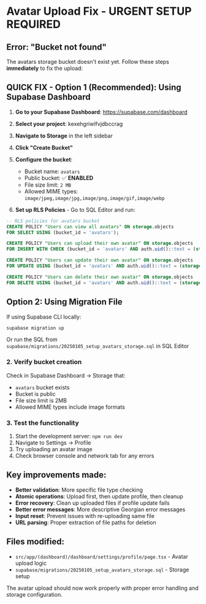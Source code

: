 # Avatar Upload Fix - URGENT SETUP REQUIRED

## Error: "Bucket not found"
The avatars storage bucket doesn't exist yet. Follow these steps **immediately** to fix the upload:

## QUICK FIX - Option 1 (Recommended): Using Supabase Dashboard

1. **Go to your Supabase Dashboard**: https://supabase.com/dashboard
2. **Select your project**: kexehgriwlfvjdbccrag
3. **Navigate to Storage** in the left sidebar
4. **Click "Create Bucket"**
5. **Configure the bucket**:
   - Bucket name: `avatars`
   - Public bucket: ✅ **ENABLED**
   - File size limit: `2 MB`
   - Allowed MIME types: `image/jpeg,image/jpg,image/png,image/gif,image/webp`

6. **Set up RLS Policies** - Go to SQL Editor and run:
```sql
-- RLS policies for avatars bucket
CREATE POLICY "Users can view all avatars" ON storage.objects
FOR SELECT USING (bucket_id = 'avatars');

CREATE POLICY "Users can upload their own avatar" ON storage.objects
FOR INSERT WITH CHECK (bucket_id = 'avatars' AND auth.uid()::text = (storage.foldername(name))[1]);

CREATE POLICY "Users can update their own avatar" ON storage.objects
FOR UPDATE USING (bucket_id = 'avatars' AND auth.uid()::text = (storage.foldername(name))[1]);

CREATE POLICY "Users can delete their own avatar" ON storage.objects
FOR DELETE USING (bucket_id = 'avatars' AND auth.uid()::text = (storage.foldername(name))[1]);
```

## Option 2: Using Migration File
If using Supabase CLI locally:
```bash
supabase migration up
```

Or run the SQL from `supabase/migrations/20250105_setup_avatars_storage.sql` in SQL Editor

### 2. Verify bucket creation
Check in Supabase Dashboard → Storage that:
- `avatars` bucket exists
- Bucket is public
- File size limit is 2MB
- Allowed MIME types include image formats

### 3. Test the functionality
1. Start the development server: `npm run dev`
2. Navigate to Settings → Profile
3. Try uploading an avatar image
4. Check browser console and network tab for any errors

## Key improvements made:

- **Better validation**: More specific file type checking
- **Atomic operations**: Upload first, then update profile, then cleanup
- **Error recovery**: Clean up uploaded files if profile update fails
- **Better error messages**: More descriptive Georgian error messages
- **Input reset**: Prevent issues with re-uploading same file
- **URL parsing**: Proper extraction of file paths for deletion

## Files modified:
- `src/app/(dashboard)/dashboard/settings/profile/page.tsx` - Avatar upload logic
- `supabase/migrations/20250105_setup_avatars_storage.sql` - Storage setup

The avatar upload should now work properly with proper error handling and storage configuration.